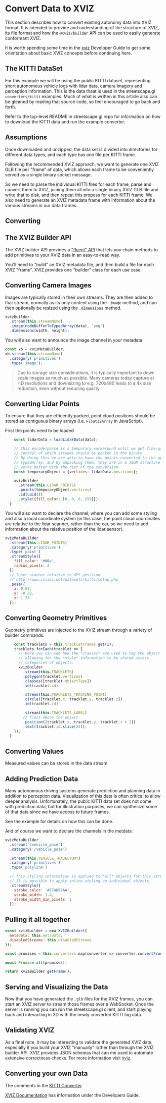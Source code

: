 # Convert Data to XVIZ

This section describes how to convert existing autonomy data into XVIZ format. It is intended to
provide and understanding of the structure of XVIZ, its file format and how the `@xviz/builder` API
can be used to easily generate conformant XVIZ.

It is worth spending some time in the [xviz](http://uber.github.com/xviz) Developer Guide to get
some orientation about basic XVIZ concepts before continuing here.

## The KITTI DataSet

For this example we will be using the public KITTI dataset, representing short autonomous vehicle
logs with lidar data, camera imagery and perception information. This is the data thaat is used in
the streetscape.gl `converters/kitti` examples. Much of what is written in this article also can be
gleaned by reading that source code, so feel encouraged to go back and forth.

Refer to the top-level README in streetscape.gl repo for information on how to download the KITTI
data and run the example converter.

## Assumptions

Once downloaded and unzipped, the data set is divided into directories for different data types, and
each type has one file per KITTI frame.

Following the recommended XVIZ approach, we want to generate one XVIZ GLB file per "frame" of data,
which allows each frame to be conveniently served as a single binary socket message.

So we need to parse the individual KITTI files for each frame, parse and convert them to XVIZ,
joining them all into a single binary XVIZ GLB file and write that to disk, and then repeat this
propess for each KITTI frame. We also need to generate an XVIZ metadata frame with information about
the various streams in our data frames.

## Converting

## The XVIZ Builder API

The XVIZ builder API provides a ["fluent" API](https://en.wikipedia.org/wiki/Fluent_interface) that
lets you chain methods to add primitives to your XVIZ data in an easy-to-read way.

You'll need to "build" an XVIZ metadata file, and then build a file for each XVIZ "frame". XVIZ
provides one "builder" class for each use case.

## Converting Camera Images

Images are typically stored in their own streams. They are then added to that stream, normally as
its only content using the `.image` method, and can then optionally be resized using the
`.dimensions` method.

```js
xvizBuilder
  .stream(this.streamName)
  .image(nodeBufferToTypedArray(data), 'png')
  .dimensions(width, height);
```

You will also want to announce the image channel in your metadata:

```js
const xb = xvizMetaBuilder;
xb.stream(this.streamName)
  .category('primitives')
  .type('image');
```

> Due to storage size considerations, it is typically important to down scale images as much as
> possible. Many cameras today capture at HD resolutions and downsizing to e.g. 720x480 leads to a
> 4x size reduction, even without reducing quality.

## Converting Lidar Points

To ensure that they are efficently packed, point cloud positions should be stored as contiguous
binary arrays (i.e. `Float32Array` in JavaScript).

First the points need to be loaded

```js
    const lidarData = loadLidarData(data);

    // This encode/parse is a temporary workaround until we get fine-grain
    // control of which streams should be packed in the binary.
    // By doing this we are able to have the points converted to the appropriate
    // TypedArray, and by unpacking them, they are in a JSON structure that
    // works better with the rest of the conversion.
    const temporaryObject = {vertices: lidarData.positions};

    xvizBuilder
      .stream(this.LIDAR_POINTS)
      .points(temporaryObject.vertices)
      .id(uuid())
      .style({fill_color: [0, 0, 0, 255]});
  }
```

You will also want to declare the channel, where you can add some styling and also a local
coordinate system (in this case, the point cloud coordinates are relative to the lidar scanner,
rather than the car, so we need to add information about the relative position of the lidar sensor).

```js
xvizMetaBuilder
  .stream(this.LIDAR_POINTS)
  .category('primitives')
  .type('point')
  .streamStyle({
    fill_color: '#00a',
    radius_pixels: 2
  })
  // laser scanner relative to GPS position
  // http://www.cvlibs.net/datasets/kitti/setup.php
  .pose({
    x: 0.81,
    y: -0.32,
    z: 1.73
  });
```

## Converting Geometry Primitives

Geometry primitives are injected to the XVIZ stream through a variety of builder commands.

```js
    const tracklets = this.trackletFrames.get(i);
    tracklets.forEach(tracklet => {
      // Here you can see how the *classes* are used to tag the object
      // allowing for the *style* information to be shared across
      // categories of objects.
      xvizBuilder
        .stream(this.TRACKLETS)
        .polygon(tracklet.vertices)
        .classes([tracklet.objectType])
        .id(tracklet.id)

        .stream(this.TRACKLETS_TRACKING_POINT)
        .circle([tracklet.x, tracklet.y, tracklet.z])
        .id(tracklet.id)

        .stream(this.TRACKLETS_LABEL)
        // float above the object
        .position([tracklet.x, tracklet.y, tracklet.z + 2])
        .text(tracklet.id.slice(24));
    });
  }
```

## Converting Values

Measured values can be stored in the data stream

## Adding Prediction Data

Many autonomous driving systems generate prediction and planning data in addition to perception
data. Visualization of this data is often critical to allow deeper analysis. Unfortunately, the
public KITTI data set does not come with prediction data, but for illustration purposes, we can
synthesize some of that data since we have access to future frames.

See the example for details on how this can be done.

And of course we want to declare the channels in the metdata:

```js
xvizMetaBuilder
  .stream('/vehicle_pose')
  .category('/vehicle_pose')

  .stream(this.VEHICLE_TRAJECTORY)
  .category('primitives')
  .type('polyline')

  // This styling information is applied to *all* objects for this stream.
  // It is possible to apply inline styling on individual objects.
  .streamStyle({
    stroke_color: '#57AD57AA',
    stroke_width: 1.4,
    stroke_width_min_pixels: 1
  });
```

## Pulling it all together

```js
const xvizBuilder = new XVIZBuilder({
  metadata: this.metadata,
  disabledStreams: this.disabledStreams
});

const promises = this.converters.map(converter => converter.convertFrame(frameNumber, xvizBuilder));

await Promise.all(promises);

return xvizBuilder.getFrame();
```

## Serving and Visualizing the Data

Now that you have generated the `.glb` files for the XVIZ frames, you can start an XVIZ server to
stream those frames over a WebSocket. Once the server is running you can run the streetscape.gl
client, and start playing back and interacting in 3D with the newly converted KITTI log data.

## Validating XVIZ

As a final note, it may be interesting to validate the generated XVIZ data, especially if you build
your XVIZ "manually" rather than through the XVIZ builder API. XVIZ provides JSON schemas that can
me used to automate extensive correctness checks. For more information visit
[xviz](http://uber.github.com/xviz).

## Converting your own Data

The comments in the
[KITTI Converter](http://github.com/uber/streetscape.gl/blob/master/examples/converters/kitti/src/converters/kitti-converter.js)

[XVIZ Documentation](http://github.com/uber/xviz) has information under the Developers Guide.

